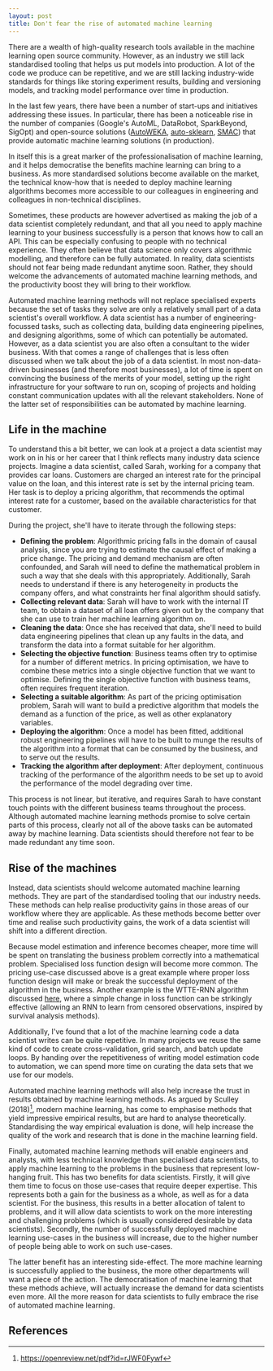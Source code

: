 ```yaml
---
layout: post
title: Don't fear the rise of automated machine learning
---
```


There are a wealth of high-quality research tools available in the machine learning open source community. However, as an industry we still lack standardised tooling that helps us put models into production. A lot of the code we produce can be repetitive, and we are still lacking industry-wide standards for things like storing experiment results, building and versioning models, and tracking model performance over time in production.

In the last few years, there have been a number of start-ups and initiatives addressing these issues. In particular, there has been a noticeable rise in the number of companies (Google's AutoML, DataRobot, SparkBeyond, SigOpt) and open-source solutions ([AutoWEKA](https://www.cs.ubc.ca/labs/beta/Projects/autoweka/), [auto-sklearn](https://github.com/automl/auto-sklearn), [SMAC](https://github.com/automl/SMAC3)) that provide automatic machine learning solutions (in production).

<!--excerpt-->

In itself this is a great marker of the professionalisation of machine learning, and it helps democratise the benefits machine learning can bring to a business. As more standardised solutions become available on the market, the technical know-how that is needed to deploy machine learning algorithms becomes more accessible to our colleagues in engineering and colleagues in non-technical disciplines.

Sometimes, these products are however advertised as making the job of a data scientist completely redundant, and that all you need to apply machine learning to your business successfully is a person that knows how to call an API. This can be especially confusing to people with no technical experience. They often believe that data science only covers algorithmic modelling, and therefore can be fully automated. In reality, data scientists should not fear being made redundant anytime soon. Rather, they should welcome the advancements of automated machine learning methods, and the productivity boost they will bring to their workflow.

Automated machine learning methods will not replace specialised experts because the set of tasks they solve are only a relatively small part of a data scientist's overall workflow. A data scientist has a number of engineering-focussed tasks, such as collecting data, building data engineering pipelines, and designing algorithms, some of which can potentially be automated. However, as a data scientist you are also often a consultant to the wider business. With that comes a range of challenges that is less often discussed when we talk about the job of a data scientist. In most non-data-driven businesses (and therefore most businesses), a lot of time is spent on convincing the business of the merits of your model, setting up the right infrastructure for your software to run on, scoping of projects and holding constant communication updates with all the relevant stakeholders. None of the latter set of responsibilities can be automated by machine learning.

## Life in the machine

To understand this a bit better, we can look at a project a data scientist may work on in his or her career that I think reflects many industry data science projects. Imagine a data scientist, called Sarah, working for a company that provides car loans. Customers are charged an interest rate for the principal value on the loan, and this interest rate is set by the internal pricing team. Her task is to deploy a pricing algorithm, that recommends the optimal interest rate for a customer, based on the available characteristics for that customer.

During the project, she'll have to iterate through the following steps:

- **Defining the problem**: Algorithmic pricing falls in the domain of causal analysis, since you are trying to estimate the causal effect of making a price change. The pricing and demand mechanism are often confounded, and Sarah will need to define the mathematical problem in such a way that she deals with this appropriately. Additionally, Sarah needs to understand if there is any heterogeneity in products the company offers, and what constraints her final algorithm should satisfy.
- **Collecting relevant data**: Sarah will have to work with the internal IT team, to obtain a dataset of all loan offers given out by the company that she can use to train her machine learning algorithm on.
- **Cleaning the data**: Once she has received that data, she'll need to build data engineering pipelines that clean up any faults in the data, and transform the data into a format suitable for her algorithm.
- **Selecting the objective function**: Business teams often try to optimise for a number of different metrics. In pricing optimisation, we have to combine these metrics into a single objective function that we want to optimise. Defining the single objective function with business teams, often requires frequent iteration.
- **Selecting a suitable algorithm**: As part of the pricing optimisation problem, Sarah will want to build a predictive algorithm that models the demand as a function of the price, as well as other explanatory variables.
- **Deploying the algorithm**: Once a model has been fitted, additional robust engineering pipelines will have to be built to munge the results of the algorithm into a format that can be consumed by the business, and to serve out the results.
- **Tracking the algorithm after deployment**: After deployment, continuous tracking of the performance of the algorithm needs to be set up to avoid the performance of the model degrading over time.

This process is not linear, but iterative, and requires Sarah to have constant touch points with the different business teams throughout the process.
Although automated machine learning methods promise to solve certain parts of this process, clearly not all of the above tasks can be automated away by machine learning. Data scientists should therefore not fear to be made redundant any time soon.

## Rise of the machines

Instead, data scientists should welcome automated machine learning methods. They are part of the standardised tooling that our industry needs. These methods can help realise productivity gains in those areas of our workflow where they are applicable. As these methods become better over time and realise such productivity gains, the work of a data scientist will shift into a different direction.

Because model estimation and inference becomes cheaper, more time will be spent on translating the business problem correctly into a mathematical problem. Specialised loss function design will become more common. The pricing use-case discussed above is a great example where proper loss function design will make or break the successful deployment of the algorithm in the business. Another example is the WTTE-RNN algorithm discussed [here](https://ragulpr.github.io/2016/12/22/WTTE-RNN-Hackless-churn-modeling/), where a simple change in loss function can be strikingly effective (allowing an RNN to learn from censored observations, inspired by survival analysis methods).

Additionally, I've found that a lot of the machine learning code a data scientist writes can be quite repetitive. In many projects we reuse the same kind of code to create cross-validation, grid search, and batch update loops. By handing over the repetitiveness of writing model estimation code to automation, we can spend more time on curating the data sets that we use for our models.

Automated machine learning methods will also help increase the trust in results obtained by machine learning methods. As argued by Sculley (2018)[^1], modern machine learning, has come to emphasise methods that yield impressive empirical results, but are hard to analyse theoretically. Standardising the way empirical evaluation is done, will help increase the quality of the work and research that is done in the machine learning field.

Finally, automated machine learning methods will enable engineers and analysts, with less technical knowledge than specialised data scientists, to apply machine learning to the problems in the business that represent low-hanging fruit. This has two benefits for data scientists. Firstly, it will give them time to focus on those use-cases that require deeper expertise. This represents both a gain for the business as a whole, as well as for a data scientist. For the business, this results in a better allocation of talent to problems, and it will allow data scientists to work on the more interesting and challenging problems (which is usually considered desirable by data scientists). Secondly, the number of successfully deployed machine learning use-cases in the business will increase, due to the higher number of people being able to work on such use-cases.

The latter benefit has an interesting side-effect. The more machine learning is successfully applied to the business, the more other departments will want a piece of the action. The democratisation of machine learning that these methods achieve, will actually increase the demand for data scientists even more. All the more reason for data scientists to fully embrace the rise of automated machine learning.

## References

[^1]: https://openreview.net/pdf?id=rJWF0Fywf

[^2]: https://papers.nips.cc/paper/5656-hidden-technical-debt-in-machine-learning-systems.pdf
